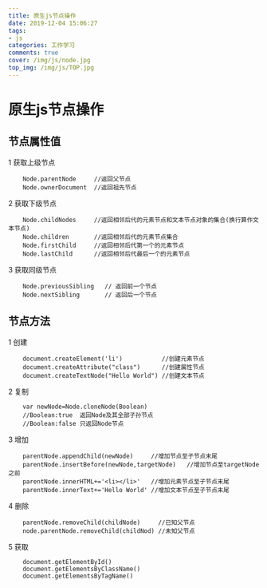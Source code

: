 ```yaml
---
title: 原生js节点操作
date: 2019-12-04 15:06:27
tags: 
- js
categories: 工作学习
comments: true
cover: /img/js/node.jpg
top_img: /img/js/TOP.jpg
---
```


# 原生js节点操作
## 节点属性值
1 获取上级节点

```
    Node.parentNode     //返回父节点
    Node.ownerDocument  //返回祖先节点
```

<p>2 获取下级节点</p>

```
    Node.childNodes     //返回相邻后代的元素节点和文本节点对象的集合(换行算作文本节点)
    Node.children       //返回相邻后代的元素节点集合
    Node.firstChild     //返回相邻后代第一个的元素节点
    Node.lastChild      //返回相邻后代最后一个的元素节点
```

<p>3 获取同级节点</p>

```
    Node.previousSibling   // 返回前一个节点
    Node.nextSibling       // 返回后一个节点
```

## 节点方法
1 创建</p>

```
    document.createElement('li')           //创建元素节点
    document.createAttribute("class")      //创建属性节点
    document.createTextNode("Hello World") //创建文本节点
```

<p>2 复制</p>



```
    var newNode=Node.cloneNode(Boolean)    
    //Boolean:true  返回Node及其全部子孙节点
    //Boolean:false 只返回Node节点
```

<p>3 增加</p>

```
    parentNode.appendChild(newNode)     //增加节点至子节点末尾
    parentNode.insertBefore(newNode,targetNode)   //增加节点至targetNode之前
    parentNode.innerHTML+='<li></li>'   //增加元素节点至子节点末尾
    parentNode.innerText+='Hello World' //增加文本节点至子节点末尾
```

<p>4 删除</p>



```
    parentNode.removeChild(childNode)     //已知父节点
    node.parentNode.removeChild(childNod) //未知父节点
```
<p>5 获取</p>

```
    document.getElementById()
    document.getElementsByClassName()
    document.getElementsByTagName()  
```
</div>
